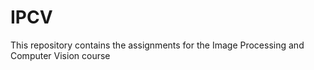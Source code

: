 # IPCV
This repository contains the assignments for the Image Processing and Computer Vision course
